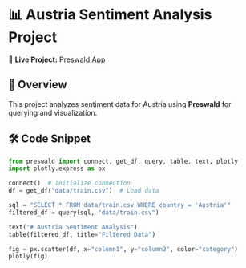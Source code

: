 # 📊 Austria Sentiment Analysis Project

🔗 **Live Project:** [Preswald App](https://preswald.app/p3eb11df5#my-data-analysis-app)

## 🔎 Overview
This project analyzes sentiment data for Austria using **Preswald** for querying and visualization.

## 🛠️ Code Snippet
```python
from preswald import connect, get_df, query, table, text, plotly
import plotly.express as px

connect()  # Initialize connection
df = get_df("data/train.csv")  # Load data

sql = "SELECT * FROM data/train.csv WHERE country = 'Austria'"
filtered_df = query(sql, "data/train.csv")

text("# Austria Sentiment Analysis")
table(filtered_df, title="Filtered Data")

fig = px.scatter(df, x="column1", y="column2", color="category")
plotly(fig)
```
